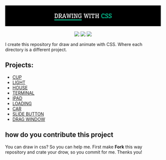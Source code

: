 <p align="center">
    <img src="./dorwing-logo.svg">
<p/>

<p align="center">
    <img src="https://img.shields.io/github/stars/andre2l2/drawing-with-css">
    <img src="https://img.shields.io/github/forks/andre2l2/drawing-with-css">
    <img src="https://img.shields.io/github/issues/andre2l2/drawing-with-css">
<p/>

I create this repository for draw and animate with CSS. Where each directory is a different project.

## Projects:

- <a href="./Cup">CUP</a>
- <a href="./Light">LIGHT</a>
- <a href="./House">HOUSE</a>
- <a href="./Terminal">TERMINAL</a>
- <a href="./Ipad">IPAD</a>
- <a href="./Loading">LOADING</a>
- <a href="./Car">CAR</a>
- <a href="./SlideButton">SLIDE BUTTON</a>
- <a href="./DragWindow">DRAG WINDOW</a>

## how do you contribute this project

You can draw in css? So you can help me. First make **Fork** this way repository and crate your drow, so you commit for me. Thenks you!

